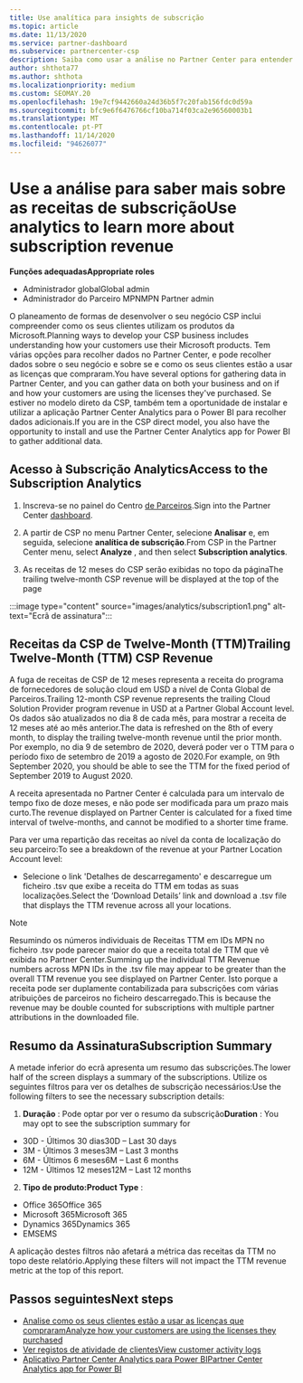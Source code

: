 ```yaml
---
title: Use analítica para insights de subscrição
ms.topic: article
ms.date: 11/13/2020
ms.service: partner-dashboard
ms.subservice: partnercenter-csp
description: Saiba como usar a análise no Partner Center para entender melhor o seu negócio e como os seus clientes usam as licenças que adquiriu.
author: shthota77
ms.author: shthota
ms.localizationpriority: medium
ms.custom: SEOMAY.20
ms.openlocfilehash: 19e7cf9442660a24d36b5f7c20fab156fdc0d59a
ms.sourcegitcommit: bfc9e6f6476766cf10ba714f03ca2e96560003b1
ms.translationtype: MT
ms.contentlocale: pt-PT
ms.lasthandoff: 11/14/2020
ms.locfileid: "94626077"
---
```

# <a name="use-analytics-to-learn-more-about-subscription-revenue"></a><span data-ttu-id="c6f0b-103">Use a análise para saber mais sobre as receitas de subscrição</span><span class="sxs-lookup"><span data-stu-id="c6f0b-103">Use analytics to learn more about subscription revenue</span></span>

<span data-ttu-id="c6f0b-104">**Funções adequadas**</span><span class="sxs-lookup"><span data-stu-id="c6f0b-104">**Appropriate roles**</span></span>

- <span data-ttu-id="c6f0b-105">Administrador global</span><span class="sxs-lookup"><span data-stu-id="c6f0b-105">Global admin</span></span>
- <span data-ttu-id="c6f0b-106">Administrador do Parceiro MPN</span><span class="sxs-lookup"><span data-stu-id="c6f0b-106">MPN Partner admin</span></span>

<span data-ttu-id="c6f0b-107">O planeamento de formas de desenvolver o seu negócio CSP inclui compreender como os seus clientes utilizam os produtos da Microsoft.</span><span class="sxs-lookup"><span data-stu-id="c6f0b-107">Planning ways to develop your CSP business includes understanding how your customers use their Microsoft products.</span></span> <span data-ttu-id="c6f0b-108">Tem várias opções para recolher dados no Partner Center, e pode recolher dados sobre o seu negócio e sobre se e como os seus clientes estão a usar as licenças que compraram.</span><span class="sxs-lookup"><span data-stu-id="c6f0b-108">You have several options for gathering data in Partner Center, and you can gather data on both your business and on if and how your customers are using the licenses they've purchased.</span></span> <span data-ttu-id="c6f0b-109">Se estiver no modelo direto da CSP, também tem a oportunidade de instalar e utilizar a aplicação Partner Center Analytics para o Power BI para recolher dados adicionais.</span><span class="sxs-lookup"><span data-stu-id="c6f0b-109">If you are in the CSP direct model, you also have the opportunity to install and use the Partner Center Analytics app for Power BI to gather additional data.</span></span>

## <a name="access-to-the-subscription-analytics"></a><span data-ttu-id="c6f0b-110">Acesso à Subscrição Analytics</span><span class="sxs-lookup"><span data-stu-id="c6f0b-110">Access to the Subscription Analytics</span></span>

1. <span data-ttu-id="c6f0b-111">Inscreva-se no painel do Centro [de Parceiros](https://partner.microsoft.com/dashboard/home).</span><span class="sxs-lookup"><span data-stu-id="c6f0b-111">Sign into the Partner Center [dashboard](https://partner.microsoft.com/dashboard/home).</span></span>
1. <span data-ttu-id="c6f0b-112">A partir de CSP no menu Partner Center, selecione **Analisar** e, em seguida, selecione **analítica de subscrição**.</span><span class="sxs-lookup"><span data-stu-id="c6f0b-112">From CSP in the Partner Center menu, select **Analyze** , and then select **Subscription analytics**.</span></span>

1. <span data-ttu-id="c6f0b-113">As receitas de 12 meses do CSP serão exibidas no topo da página</span><span class="sxs-lookup"><span data-stu-id="c6f0b-113">The trailing twelve-month CSP revenue will be displayed at the top of the page</span></span>

:::image type="content" source="images/analytics/subscription1.png" alt-text="Ecrã de assinatura":::

## <a name="trailing-twelve-month-ttm-csp-revenue"></a><span data-ttu-id="c6f0b-115">Receitas da CSP de Twelve-Month (TTM)</span><span class="sxs-lookup"><span data-stu-id="c6f0b-115">Trailing Twelve-Month (TTM) CSP Revenue</span></span>

<span data-ttu-id="c6f0b-116">A fuga de receitas de CSP de 12 meses representa a receita do programa de fornecedores de solução cloud em USD a nível de Conta Global de Parceiros.</span><span class="sxs-lookup"><span data-stu-id="c6f0b-116">Trailing 12-month CSP revenue represents the trailing Cloud Solution Provider program revenue in USD at a Partner Global Account level.</span></span> <span data-ttu-id="c6f0b-117">Os dados são atualizados no dia 8 de cada mês, para mostrar a receita de 12 meses até ao mês anterior.</span><span class="sxs-lookup"><span data-stu-id="c6f0b-117">The data is refreshed on the 8th of every month, to display the trailing twelve-month revenue until the prior month.</span></span> <span data-ttu-id="c6f0b-118">Por exemplo, no dia 9 de setembro de 2020, deverá poder ver o TTM para o período fixo de setembro de 2019 a agosto de 2020.</span><span class="sxs-lookup"><span data-stu-id="c6f0b-118">For example, on 9th September 2020, you should be able to see the TTM for the fixed period of September 2019 to August 2020.</span></span>

<span data-ttu-id="c6f0b-119">A receita apresentada no Partner Center é calculada para um intervalo de tempo fixo de doze meses, e não pode ser modificada para um prazo mais curto.</span><span class="sxs-lookup"><span data-stu-id="c6f0b-119">The revenue displayed on Partner Center is calculated for a fixed time interval of twelve-months, and cannot be modified to a shorter time frame.</span></span>

<span data-ttu-id="c6f0b-120">Para ver uma repartição das receitas ao nível da conta de localização do seu parceiro:</span><span class="sxs-lookup"><span data-stu-id="c6f0b-120">To see a breakdown of the revenue at your Partner Location Account level:</span></span>

- <span data-ttu-id="c6f0b-121">Selecione o link 'Detalhes de descarregamento' e descarregue um ficheiro .tsv que exibe a receita do TTM em todas as suas localizações.</span><span class="sxs-lookup"><span data-stu-id="c6f0b-121">Select the ‘Download Details’ link and download a .tsv file that displays the TTM revenue across all your locations.</span></span>

>[!NOTE] 
><span data-ttu-id="c6f0b-122">Resumindo os números individuais de Receitas TTM em IDs MPN no ficheiro .tsv pode parecer maior do que a receita total de TTM que vê exibida no Partner Center.</span><span class="sxs-lookup"><span data-stu-id="c6f0b-122">Summing up the individual TTM Revenue numbers across MPN IDs in the .tsv file may appear to be greater than the overall TTM revenue you see displayed on Partner Center.</span></span> <span data-ttu-id="c6f0b-123">Isto porque a receita pode ser duplamente contabilizada para subscrições com várias atribuições de parceiros no ficheiro descarregado.</span><span class="sxs-lookup"><span data-stu-id="c6f0b-123">This is because the revenue may be double counted for subscriptions with multiple partner attributions in the downloaded file.</span></span>

## <a name="subscription-summary"></a><span data-ttu-id="c6f0b-124">Resumo da Assinatura</span><span class="sxs-lookup"><span data-stu-id="c6f0b-124">Subscription Summary</span></span>

<span data-ttu-id="c6f0b-125">A metade inferior do ecrã apresenta um resumo das subscrições.</span><span class="sxs-lookup"><span data-stu-id="c6f0b-125">The lower half of the screen displays a summary of the subscriptions.</span></span> <span data-ttu-id="c6f0b-126">Utilize os seguintes filtros para ver os detalhes de subscrição necessários:</span><span class="sxs-lookup"><span data-stu-id="c6f0b-126">Use the following filters to see the necessary subscription details:</span></span>  

1. <span data-ttu-id="c6f0b-127">**Duração** : Pode optar por ver o resumo da subscrição</span><span class="sxs-lookup"><span data-stu-id="c6f0b-127">**Duration** : You may opt to see the subscription summary for</span></span> 

- <span data-ttu-id="c6f0b-128">30D - Últimos 30 dias</span><span class="sxs-lookup"><span data-stu-id="c6f0b-128">30D – Last 30 days</span></span>
- <span data-ttu-id="c6f0b-129">3M - Últimos 3 meses</span><span class="sxs-lookup"><span data-stu-id="c6f0b-129">3M – Last 3 months</span></span>
- <span data-ttu-id="c6f0b-130">6M - Últimos 6 meses</span><span class="sxs-lookup"><span data-stu-id="c6f0b-130">6M – Last 6 months</span></span>
- <span data-ttu-id="c6f0b-131">12M - Últimos 12 meses</span><span class="sxs-lookup"><span data-stu-id="c6f0b-131">12M – Last 12 months</span></span>

2. <span data-ttu-id="c6f0b-132">**Tipo de produto:**</span><span class="sxs-lookup"><span data-stu-id="c6f0b-132">**Product Type** :</span></span>
 
- <span data-ttu-id="c6f0b-133">Office 365</span><span class="sxs-lookup"><span data-stu-id="c6f0b-133">Office 365</span></span>
- <span data-ttu-id="c6f0b-134">Microsoft 365</span><span class="sxs-lookup"><span data-stu-id="c6f0b-134">Microsoft 365</span></span>
- <span data-ttu-id="c6f0b-135">Dynamics 365</span><span class="sxs-lookup"><span data-stu-id="c6f0b-135">Dynamics 365</span></span>
- <span data-ttu-id="c6f0b-136">EMS</span><span class="sxs-lookup"><span data-stu-id="c6f0b-136">EMS</span></span>

<span data-ttu-id="c6f0b-137">A aplicação destes filtros não afetará a métrica das receitas da TTM no topo deste relatório.</span><span class="sxs-lookup"><span data-stu-id="c6f0b-137">Applying these filters will not impact the TTM revenue metric at the top of this report.</span></span>


 
## <a name="next-steps"></a><span data-ttu-id="c6f0b-138">Passos seguintes</span><span class="sxs-lookup"><span data-stu-id="c6f0b-138">Next steps</span></span>

- [<span data-ttu-id="c6f0b-139">Analise como os seus clientes estão a usar as licenças que compraram</span><span class="sxs-lookup"><span data-stu-id="c6f0b-139">Analyze how your customers are using the licenses they purchased</span></span>](increasing-adoption-and-satisfaction.md)  
- [<span data-ttu-id="c6f0b-140">Ver registos de atividade de clientes</span><span class="sxs-lookup"><span data-stu-id="c6f0b-140">View customer activity logs</span></span>](activity-logs.md)
- [<span data-ttu-id="c6f0b-141">Aplicativo Partner Center Analytics para Power BI</span><span class="sxs-lookup"><span data-stu-id="c6f0b-141">Partner Center Analytics app for Power BI</span></span>](power-bi-app-for-direct-partners.md)






